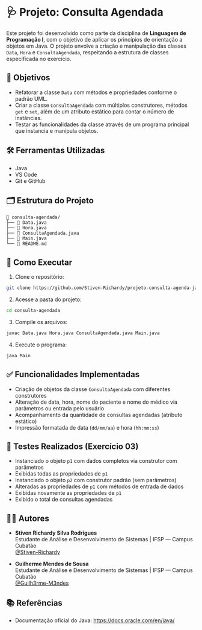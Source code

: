 # 🩺 Projeto: Consulta Agendada

Este projeto foi desenvolvido como parte da disciplina de **Linguagem de Programação I**, com o objetivo de aplicar os princípios de orientação a objetos em Java. O projeto envolve a criação e manipulação das classes `Data`, `Hora` e `ConsultaAgendada`, respeitando a estrutura de classes especificada no exercício.

## 🎯 Objetivos

- Refatorar a classe `Data` com métodos e propriedades conforme o padrão UML.
- Criar a classe `ConsultaAgendada` com múltiplos construtores, métodos `get` e `set`, além de um atributo estático para contar o número de instâncias.
- Testar as funcionalidades da classe através de um programa principal que instancia e manipula objetos.

## 🛠️ Ferramentas Utilizadas

- Java
- VS Code
- Git e GitHub

## 🗂️ Estrutura do Projeto

```
📁 consulta-agendada/
├── 📄 Data.java
├── 📄 Hora.java
├── 📄 ConsultaAgendada.java
├── 📄 Main.java
└── 📄 README.md
```

## 🚀 Como Executar

1. Clone o repositório:
```bash
git clone https://github.com/Stiven-Richardy/projeto-consulta-agenda-java.git
```

2. Acesse a pasta do projeto:
```bash
cd consulta-agendada
```

3. Compile os arquivos:
```bash
javac Data.java Hora.java ConsultaAgendada.java Main.java
```

4. Execute o programa:
```bash
java Main
```

## ✅ Funcionalidades Implementadas

- Criação de objetos da classe `ConsultaAgendada` com diferentes construtores
- Alteração de data, hora, nome do paciente e nome do médico via parâmetros ou entrada pelo usuário
- Acompanhamento da quantidade de consultas agendadas (atributo estático)
- Impressão formatada de data (`dd/mm/aa`) e hora (`hh:mm:ss`)

## 🧪 Testes Realizados (Exercício 03)

- Instanciado o objeto `p1` com dados completos via construtor com parâmetros
- Exibidas todas as propriedades de `p1`
- Instanciado o objeto `p2` com construtor padrão (sem parâmetros)
- Alteradas as propriedades de `p1` com métodos de entrada de dados
- Exibidas novamente as propriedades de `p1`
- Exibido o total de consultas agendadas

## 👨‍🏫 Autores

- **Stiven Richardy Silva Rodrigues**  
  Estudante de Análise e Desenvolvimento de Sistemas | IFSP — Campus Cubatão  
  [@Stiven-Richardy](https://github.com/Stiven-Richardy)

- **Guilherme Mendes de Sousa**  
  Estudante de Análise e Desenvolvimento de Sistemas | IFSP — Campus Cubatão  
  [@Guilh3rme-M3ndes](https://github.com/Guilh3rme-M3ndes)

## 📚 Referências

- Documentação oficial do Java: https://docs.oracle.com/en/java/
